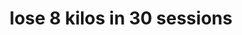 ---
id: 1
image: './01.jpg'
name: "dietitian arrival package"
title: "lose 8 kilos in 30 sessions"
category: "Arrival package"
price: "1800"
time: "10 days"
content: "Lorem ipsum dolor sit amet, consectetur adipiscing elit, sed do eiusmod tempor incididunt ut labore et dolore magna"
package_included: "Lorem ipsum dolor sit amet, consectetur adipiscing elit, sed do eiusmod tempor incididunt ut labore et dolore magna"
---